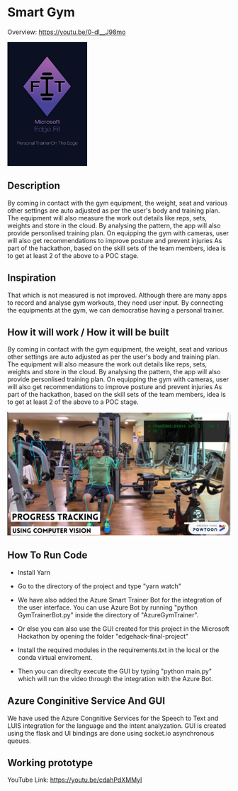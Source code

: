 # Smart Gym

Overview: https://youtu.be/0-dl__J98mo

<img src="https://github.com/mayankagg9722/MSFTGaradge-IOTEdge-SmartGym/blob/master/Poster.jpeg" height="280" width="180" >
  
## Description
By coming in contact with the gym equipment, the weight, seat and various other settings are auto adjusted as per the user's body and training plan.
The equipment will also measure the work out details like reps, sets, weights and store in the cloud.
By analysing the pattern, the app will also provide personlised training plan.
On equipping the gym with cameras, user will also get recommendations to improve posture and prevent injuries
As part of the hackathon, based on the skill sets of the team members, idea is to get at least 2 of the above to a POC stage.

## Inspiration
That which is not measured is not improved. Although there are many apps to record and analyse gym workouts, they need user input. By connecting the equipments at the gym, we can democratise having a personal trainer.

## How it will work / How it will be built
By coming in contact with the gym equipment, the weight, seat and various other settings are auto adjusted as per the user's body and training plan.
The equipment will also measure the work out details like reps, sets, weights and store in the cloud.
By analysing the pattern, the app will also provide personlised training plan.
On equipping the gym with cameras, user will also get recommendations to improve posture and prevent injuries
As part of the hackathon, based on the skill sets of the team members, idea is to get at least 2 of the above to a POC stage.


<img src="https://github.com/mayankagg9722/MSFTGaradge-IOTEdge-SmartGym/blob/master/810111557939455914.jpg">
  

## How To  Run Code
- Install Yarn
- Go to the directory of the project and type "yarn watch"
- We have also added the Azure Smart Trainer Bot for the integration of the user interface. You can use Azure Bot by running "python    GymTrainerBot.py" inside the directory of "AzureGymTrainer".

- Or else you can also use the GUI created for this project in the Microsoft Hackathon by opening the folder "edgehack-final-project"
- Install the required modules in the requirements.txt in the local or the conda virtual enviroment.
- Then you can direclty execute the GUI by typing "python main.py" which will run the video through the integration with the Azure Bot.

## Azure Conginitive Service And GUI
We have used the Azure Congnitive Services for the Speech to Text and LUIS integration for the language and the intent analyzation.
GUI is created using the flask and UI bindings are done using socket.io asynchronous queues.

## Working prototype
YouTube Link: https://youtu.be/cdahPdXMMyI

